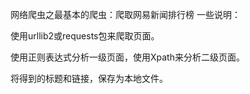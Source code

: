 网络爬虫之最基本的爬虫：爬取网易新闻排行榜
一些说明：

使用urllib2或requests包来爬取页面。

使用正则表达式分析一级页面，使用Xpath来分析二级页面。

将得到的标题和链接，保存为本地文件。
